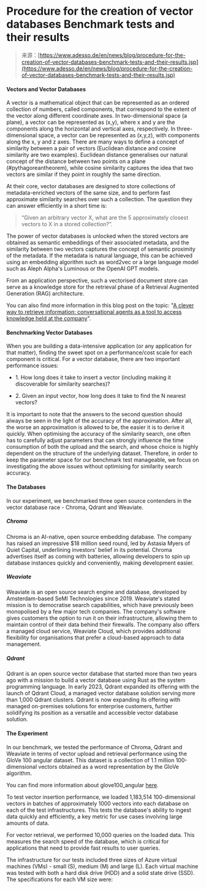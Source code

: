 <!--yml
category: 未分类
date: 2024-05-27 14:55:54
-->

# Procedure for the creation of vector databases Benchmark tests and their results

> 来源：[https://www.adesso.de/en/news/blog/procedure-for-the-creation-of-vector-databases-benchmark-tests-and-their-results.jsp](https://www.adesso.de/en/news/blog/procedure-for-the-creation-of-vector-databases-benchmark-tests-and-their-results.jsp)

#### Vectors and Vector Databases

A vector is a mathematical object that can be represented as an ordered collection of numbers, called components, that correspond to the extent of the vector along different coordinate axes. In two-dimensional space (a plane), a vector can be represented as (x,y), where x and y are the components along the horizontal and vertical axes, respectively. In three-dimensional space, a vector can be represented as (x,y,z), with components along the x, y and z axes. There are many ways to define a concept of similarity between a pair of vectors (Euclidean distance and cosine similarity are two examples). Euclidean distance generalises our natural concept of the distance between two points on a plane (#pythagoreantheorem), while cosine similarity captures the idea that two vectors are similar if they point in roughly the same direction.

At their core, vector databases are designed to store collections of metadata-enriched vectors of the same size, and to perform fast approximate similarity searches over such a collection. The question they can answer efficiently in a short time is:

> “Given an arbitrary vector X, what are the 5 approximately closest vectors to X in a stored collection?”.

The power of vector databases is unlocked when the stored vectors are obtained as semantic embeddings of their associated metadata, and the similarity between two vectors captures the concept of semantic proximity of the metadata. If the metadata is natural language, this can be achieved using an embedding algorithm such as word2vec or a large language model such as Aleph Alpha's Luminous or the OpenAI GPT models.

From an application perspective, such a vectorised document store can serve as a knowledge store for the retrieval phase of a Retrieval Augmented Generation (RAG) architecture.

You can also find more information in this blog post on the topic: "[A clever way to retrieve information: conversational agents as a tool to access knowledge held at the company](https://www.adesso.de/en/news/blog/a-clever-way-to-retrieve-information-conversational-agents-as-a-tool-to-access-knowledge-held-at-the-company-2.jsp)".

#### Benchmarking Vector Databases

When you are building a data-intensive application (or any application for that matter), finding the sweet spot on a performance/cost scale for each component is critical. For a vector database, there are two important performance issues:

*   1\. How long does it take to insert a vector (including making it discoverable for similarity searches)?

*   2\. Given an input vector, how long does it take to find the N nearest vectors?

It is important to note that the answers to the second question should always be seen in the light of the accuracy of the approximation. After all, the worse an approximation is allowed to be, the easier it is to derive it quickly. When optimising the accuracy of the similarity search, one often has to carefully adjust parameters that can strongly influence the time consumption of both the upload and the search, and whose choice is highly dependent on the structure of the underlying dataset. Therefore, in order to keep the parameter space for our benchmark test manageable, we focus on investigating the above issues without optimising for similarity search accuracy.

#### The Databases

In our experiment, we benchmarked three open source contenders in the vector database race - Chroma, Qdrant and Weaviate.

##### Chroma

Chroma is an AI-native, open source embedding database. The company has raised an impressive $18 million seed round, led by Astasia Myers of Quiet Capital, underlining investors' belief in its potential. Chroma advertises itself as coming with batteries, allowing developers to spin up database instances quickly and conveniently, making development easier.

##### Weaviate

Weaviate is an open source search engine and database, developed by Amsterdam-based SeMI Technologies since 2019\. Weaviate's stated mission is to democratise search capabilities, which have previously been monopolised by a few major tech companies. The company's software gives customers the option to run it on their infrastructure, allowing them to maintain control of their data behind their firewalls. The company also offers a managed cloud service, Weaviate Cloud, which provides additional flexibility for organisations that prefer a cloud-based approach to data management.

##### Qdrant

Qdrant is an open source vector database that started more than two years ago with a mission to build a vector database using Rust as the system programming language. In early 2023, Qdrant expanded its offering with the launch of Qdrant Cloud, a managed vector database solution serving more than 1,000 Qdrant clusters. Qdrant is now expanding its offering with managed on-premises solutions for enterprise customers, further solidifying its position as a versatile and accessible vector database solution.

#### The Experiment

In our benchmark, we tested the performance of Chroma, Qdrant and Weaviate in terms of vector upload and retrieval performance using the GloVe 100 angular dataset. This dataset is a collection of 1.1 million 100-dimensional vectors obtained as a word representation by the GloVe algorithm.

You can find more information about glove100_angular [here](https://www.tensorflow.org/datasets/catalog/glove100_angular).

To test vector insertion performance, we loaded 1,183,514 100-dimensional vectors in batches of approximately 1000 vectors into each database on each of the test infrastructures. This tests the database's ability to ingest data quickly and efficiently, a key metric for use cases involving large amounts of data.

For vector retrieval, we performed 10,000 queries on the loaded data. This measures the search speed of the database, which is critical for applications that need to provide fast results to user queries.

The infrastructure for our tests included three sizes of Azure virtual machines (VMs) - small (S), medium (M) and large (L). Each virtual machine was tested with both a hard disk drive (HDD) and a solid state drive (SSD). The specifications for each VM size were: